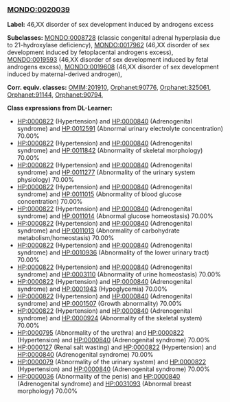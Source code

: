 
### [MONDO:0020039](http://purl.obolibrary.org/obo/MONDO_0020039)
**Label:** 46,XX disorder of sex development induced by androgens excess

**Subclasses:** [MONDO:0008728](http://purl.obolibrary.org/obo/MONDO_0008728) (classic congenital adrenal hyperplasia due to 21-hydroxylase deficiency), [MONDO:0017962](http://purl.obolibrary.org/obo/MONDO_0017962) (46,XX disorder of sex development induced by fetoplacental androgens excess), [MONDO:0019593](http://purl.obolibrary.org/obo/MONDO_0019593) (46,XX disorder of sex development induced by fetal androgens excess), [MONDO:0019608](http://purl.obolibrary.org/obo/MONDO_0019608) (46,XX disorder of sex development induced by maternal-derived androgen), 

**Corr. equiv. classes:** [OMIM:201910](http://purl.obolibrary.org/obo/OMIM_201910), [Orphanet:90776](http://www.orpha.net/ORDO/Orphanet_90776), [Orphanet:325061](http://www.orpha.net/ORDO/Orphanet_325061), [Orphanet:91144](http://www.orpha.net/ORDO/Orphanet_91144), [Orphanet:90794](http://www.orpha.net/ORDO/Orphanet_90794), 

**Class expressions from DL-Learner:**

- [HP:0000822](http://purl.obolibrary.org/obo/HP_0000822) (Hypertension) and [HP:0000840](http://purl.obolibrary.org/obo/HP_0000840) (Adrenogenital syndrome) and [HP:0012591](http://purl.obolibrary.org/obo/HP_0012591) (Abnormal urinary electrolyte concentration) 70.00%
- [HP:0000822](http://purl.obolibrary.org/obo/HP_0000822) (Hypertension) and [HP:0000840](http://purl.obolibrary.org/obo/HP_0000840) (Adrenogenital syndrome) and [HP:0011842](http://purl.obolibrary.org/obo/HP_0011842) (Abnormality of skeletal morphology) 70.00%
- [HP:0000822](http://purl.obolibrary.org/obo/HP_0000822) (Hypertension) and [HP:0000840](http://purl.obolibrary.org/obo/HP_0000840) (Adrenogenital syndrome) and [HP:0011277](http://purl.obolibrary.org/obo/HP_0011277) (Abnormality of the urinary system physiology) 70.00%
- [HP:0000822](http://purl.obolibrary.org/obo/HP_0000822) (Hypertension) and [HP:0000840](http://purl.obolibrary.org/obo/HP_0000840) (Adrenogenital syndrome) and [HP:0011015](http://purl.obolibrary.org/obo/HP_0011015) (Abnormality of blood glucose concentration) 70.00%
- [HP:0000822](http://purl.obolibrary.org/obo/HP_0000822) (Hypertension) and [HP:0000840](http://purl.obolibrary.org/obo/HP_0000840) (Adrenogenital syndrome) and [HP:0011014](http://purl.obolibrary.org/obo/HP_0011014) (Abnormal glucose homeostasis) 70.00%
- [HP:0000822](http://purl.obolibrary.org/obo/HP_0000822) (Hypertension) and [HP:0000840](http://purl.obolibrary.org/obo/HP_0000840) (Adrenogenital syndrome) and [HP:0011013](http://purl.obolibrary.org/obo/HP_0011013) (Abnormality of carbohydrate metabolism/homeostasis) 70.00%
- [HP:0000822](http://purl.obolibrary.org/obo/HP_0000822) (Hypertension) and [HP:0000840](http://purl.obolibrary.org/obo/HP_0000840) (Adrenogenital syndrome) and [HP:0010936](http://purl.obolibrary.org/obo/HP_0010936) (Abnormality of the lower urinary tract) 70.00%
- [HP:0000822](http://purl.obolibrary.org/obo/HP_0000822) (Hypertension) and [HP:0000840](http://purl.obolibrary.org/obo/HP_0000840) (Adrenogenital syndrome) and [HP:0003110](http://purl.obolibrary.org/obo/HP_0003110) (Abnormality of urine homeostasis) 70.00%
- [HP:0000822](http://purl.obolibrary.org/obo/HP_0000822) (Hypertension) and [HP:0000840](http://purl.obolibrary.org/obo/HP_0000840) (Adrenogenital syndrome) and [HP:0001943](http://purl.obolibrary.org/obo/HP_0001943) (Hypoglycemia) 70.00%
- [HP:0000822](http://purl.obolibrary.org/obo/HP_0000822) (Hypertension) and [HP:0000840](http://purl.obolibrary.org/obo/HP_0000840) (Adrenogenital syndrome) and [HP:0001507](http://purl.obolibrary.org/obo/HP_0001507) (Growth abnormality) 70.00%
- [HP:0000822](http://purl.obolibrary.org/obo/HP_0000822) (Hypertension) and [HP:0000840](http://purl.obolibrary.org/obo/HP_0000840) (Adrenogenital syndrome) and [HP:0000924](http://purl.obolibrary.org/obo/HP_0000924) (Abnormality of the skeletal system) 70.00%
- [HP:0000795](http://purl.obolibrary.org/obo/HP_0000795) (Abnormality of the urethra) and [HP:0000822](http://purl.obolibrary.org/obo/HP_0000822) (Hypertension) and [HP:0000840](http://purl.obolibrary.org/obo/HP_0000840) (Adrenogenital syndrome) 70.00%
- [HP:0000127](http://purl.obolibrary.org/obo/HP_0000127) (Renal salt wasting) and [HP:0000822](http://purl.obolibrary.org/obo/HP_0000822) (Hypertension) and [HP:0000840](http://purl.obolibrary.org/obo/HP_0000840) (Adrenogenital syndrome) 70.00%
- [HP:0000079](http://purl.obolibrary.org/obo/HP_0000079) (Abnormality of the urinary system) and [HP:0000822](http://purl.obolibrary.org/obo/HP_0000822) (Hypertension) and [HP:0000840](http://purl.obolibrary.org/obo/HP_0000840) (Adrenogenital syndrome) 70.00%
- [HP:0000036](http://purl.obolibrary.org/obo/HP_0000036) (Abnormality of the penis) and [HP:0000840](http://purl.obolibrary.org/obo/HP_0000840) (Adrenogenital syndrome) and [HP:0031093](http://purl.obolibrary.org/obo/HP_0031093) (Abnormal breast morphology) 70.00%


